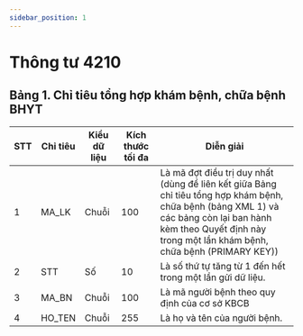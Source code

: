 ```yaml
---
sidebar_position: 1
---
```


# Thông tư 4210


## Bảng 1. Chỉ tiêu tổng hợp khám bệnh, chữa bệnh BHYT
|**STT**|**Chỉ tiêu**|**Kiểu dữ liệu**|**Kích thước tối đa**|**Diễn giải**|
|-------|------------|----------------|---------------------|-------------|
|1      |MA_LK       |Chuỗi           |100                  |Là mã đợt điều trị duy nhất (dùng để liên kết giữa Bảng chỉ tiêu tổng hợp khám bệnh, chữa bệnh (bảng XML 1) và các bảng còn lại ban hành kèm theo Quyết định này trong một lần khám bệnh, chữa bệnh (PRIMARY KEY))|
|2      |STT         |Số              |10                   |Là số thứ tự tăng từ 1 đến hết trong một lần gửi dữ liệu.|
|3      |MA_BN       |Chuỗi           |100                  |Là mã người bệnh theo quy định của cơ sở KBCB |
|4      |HO_TEN      |Chuỗi           |255                  |Là họ và tên của người bệnh.|